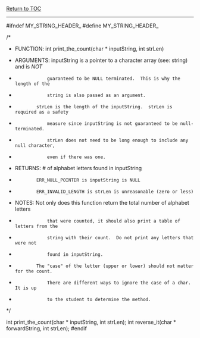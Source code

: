 <a href="https://github.com/CyberTrainingUSAF/05-C-Programming/blob/master/00-Table-of-Contents.md" rel="Return to TOC"> Return to TOC </a>

---

#ifndef MY_STRING_HEADER_
#define MY_STRING_HEADER_

/*
 * FUNCTION:   int print_the_count(char * inputString, int strLen)
 
 * ARGUMENTS:  inputString is a pointer to a character array (see: string) and is *NOT* 
 *                 guaranteed to be NULL terminated.  This is why the length of the 
 *                 string is also passed as an argument.
 *             strLen is the length of the inputString.  strLen is required as a safety
 *                 measure since inputString is not guaranteed to be null-terminated.
 *                 strLen does not need to be long enough to include any null character,
 *                 even if there was one.
 
 * RETURNS:    # of alphabet letters found in inputString
 *             ERR_NULL_POINTER is inputString is NULL
 *             ERR_INVALID_LENGTH is strLen is unreasonable (zero or less)
 
 * NOTES:      Not only does this function return the total number of alphabet letters
 *                 that were counted, it should also print a table of letters from the
 *                 string with their count.  Do not print any letters that were not
 *                 found in inputString.
 *             The "case" of the letter (upper or lower) should not matter for the count.
 *                 There are different ways to ignore the case of a char.  It is up
 *                 to the student to determine the method.
 */

int print_the_count(char * inputString, int strLen);
int reverse_it(char * forwardString, int strLen);
#endif
